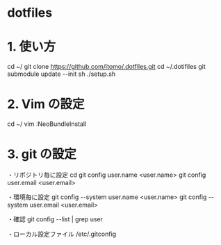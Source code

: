 dotfiles
========
# 1. 使い方
cd ~/
git clone https://github.com/itomo/.dotfiles.git
cd ~/.dotifiles
git submodule update --init
sh ./setup.sh

# 2. Vim の設定
cd ~/
vim
:NeoBundleInstall

# 3. git の設定
・リポジトリ毎に設定
cd <repository-path>
git config user.name <user.name>
git config user.email <user.email>

・環境毎に設定
git config --system user.name <user.name>
git config --system user.email <user.email>

・確認
git config --list | grep user

・ローカル設定ファイル
/etc/.gitconfig
